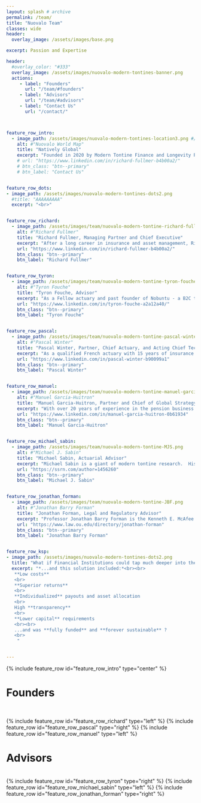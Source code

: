 ```yaml
---
layout: splash # archive
permalink: /team/
title: "Nuovalo Team"
classes: wide
header:
  overlay_image: /assets/images/base.png

excerpt: Passion and Expertise

header:
  #overlay_color: "#333"
  overlay_image: /assets/images/nuovalo-modern-tontines-banner.png
  actions:
     - label: "Founders"
       url: "/team/#founders"
     - label: "Advisors"
       url: "/team/#advisors"
     - label: "Contact Us"
       url: "/contact/"



feature_row_intro:
  - image_path: /assets/images/nuovalo-modern-tontines-location3.png #/assets/images/nuovalo-gear-name.png
    alt: #"Nuovalo World Map"
    title: "Natively Global"
    excerpt: "Founded in 2020 by Modern Tontine Finance and Longevity Risk-Sharing enthusiasts around the world, Nuovalo is inherently global, just like the pension underfunding problem we aim to solve"
    # url: "https://www.linkedin.com/in/richard-fullmer-b4b00a2/"
    # btn_class: "btn--primary"
    # btn_label: "Contact Us"


feature_row_dots:
- image_path: /assets/images/nuovalo-modern-tontines-dots2.png
  #title: "AAAAAAAAA"
  excerpt: "<br>"


feature_row_richard:
  - image_path: /assets/images/team/nuovalo-modern-tontine-richard-fullmer.png #nuovalo-team-rf.png
    alt: #"Richard Fullmer"
    title: "Richard Fullmer, Managing Partner and Chief Executive"
    excerpt: "After a long career in insurance and asset management, Richard founded [**Nuova Longevità Research**](https://www.nuovalongevita.com/) and helped pioneer the field of Modern Tontine Finance in collaboration with fellow researchers Michael Sabin and Jonathan Forman. After producing several publications on the subject, Richard assembled the Nuovalo team to make modern tontines a practical alternative to conventional pensions and portfolio drawdown approaches."
    url: "https://www.linkedin.com/in/richard-fullmer-b4b00a2/"
    btn_class: "btn--primary"
    btn_label: "Richard Fullmer"


feature_row_tyron:
  - image_path: /assets/images/team/nuovalo-modern-tontine-tyron-fouche.png
    alt: #"Tyron Fouche"
    title: "Tyron Fouche, Advisor"
    excerpt: "As a Fellow actuary and past founder of Nobuntu - a B2C tontine venture in South Africa and a Techstars accelerator graduate - Tyron is a passionate entrepreneur with a taste for solving complex problematics. His role is to foster the EMEA business operations and Nuovalo's development"
    url: "https://www.linkedin.com/in/tyron-fouche-a2a12a40/"
    btn_class: "btn--primary"
    btn_label: "Tyron Fouche"


feature_row_pascal:
  - image_path: /assets/images/team/nuovalo-modern-tontine-pascal-winter.png
    alt: #"Pascal Winter"
    title: "Pascal Winter, Partner, Chief Actuary, and Acting Chief Technology Officer"
    excerpt: "As a qualified French actuary with 15 years of insurance experience across Asia, various managerial level positions and strong taste for technology, Pascal was naturally attracted by the simplicity and efficiency of Modern Tontines. His role is to implement Modern Tontines Services and to drive Nuovalo's development"
    url: "https://www.linkedin.com/in/pascal-winter-b90099a1"
    btn_class: "btn--primary"
    btn_label: "Pascal Winter"


feature_row_manuel:
  - image_path: /assets/images/team/nuovalo-modern-tontine-manuel-garcia-huitron.png
    alt: #"Manuel Garcia-Huitron"
    title: "Manuel Garcia-Huitron, Partner and Chief of Global Strategy and Expansion"
    excerpt: "With over 20 years of experience in the pension business globally, Manuel is a leading expert in pension design, reform, and regulation. Manuel's role is to drive the Americas business operations and Nuovalo's global strategy."
    url: "https://www.linkedin.com/in/manuel-garcia-huitron-0b61934"
    btn_class: "btn--primary"
    btn_label: "Manuel Garcia-Huitron"


feature_row_michael_sabin:
  - image_path: /assets/images/team/nuovalo-modern-tontine-MJS.png
    alt: #"Michael J. Sabin"
    title: "Michael Sabin, Actuarial Advisor"
    excerpt: "Michael Sabin is a giant of modern tontine research.  His groundbreaking work includes major innovations in actuarially-fair tontine design and the mathematical methods to support it."
    url: "https://ssrn.com/author=1456260"
    btn_class: "btn--primary"
    btn_label: "Michael J. Sabin"


feature_row_jonathan_forman:
  - image_path: /assets/images/team/nuovalo-modern-tontine-JBF.png
    alt: #"Jonathan Barry Forman"
    title: "Jonathan Forman, Legal and Regulatory Advisor"
    excerpt: "Professor Jonathan Barry Forman is the Kenneth E. McAfee Centennial Chair in Law at the University of Oklahoma, where he teaches courses on tax and pension law. Professor Forman served in Washington, DC, as the Professor in Residence for the Internal Revenue Service Office of Chief Counsel for the 2009–2010 academic year, and he was a member of the Board of Trustees of the Oklahoma Public Employees Retirement System (OPERS) from 2003 through 2011. He has written extensively on the legal and regulatory considerations of tontine pensions."
    url: "https://www.law.ou.edu/directory/jonathan-forman"
    btn_class: "btn--primary"
    btn_label: "Jonathan Barry Forman"


feature_row_ksp:
- image_path: /assets/images/nuovalo-modern-tontines-dots2.png
  title: "What if Financial Institutions could tap much deeper into the underserved retirement market ?"
  excerpt: "*...and this solution included:*<br><br>
   **Low costs**
   <br>
   **Superior returns**
   <br>
   **Individualized** payouts and asset allocation
   <br>
   High **transparency**
   <br>
   **Lower capital** requirements
   <br><br>
   ...and was **fully funded** and **forever sustainable** ?
   <br>
    "


---
```


{% include feature_row id="feature_row_intro" type="center" %}


# Founders
<br>

{% include feature_row id="feature_row_richard" type="left" %}
{% include feature_row id="feature_row_pascal" type="right" %}
{% include feature_row id="feature_row_manuel" type="left" %}
<br>

# Advisors
<br>
{% include feature_row id="feature_row_tyron" type="right" %}
{% include feature_row id="feature_row_michael_sabin" type="left" %}
{% include feature_row id="feature_row_jonathan_forman" type="right" %}
